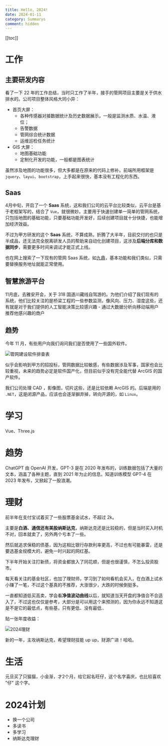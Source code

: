 ```yaml
---
title: Hello, 2024!
date: 2024-01-11
category: Summarys
comment: hidden
---
```


[[toc]]

# 工作

## 主要研发内容

看了一下 22 年的工作总结，当时只工作了半年，接手的管网项目主要是关于供水排水的。公司项目整体风格大同小异：

- 首页大屏：
  - 各种传感器对接数据统计及历史数据展示，一般是监测水质、水温、液位；
  - 告警数据
  - 管网综合统计数据
  - 运维巡检任务统计
- GIS 大屏：
  - 地图基础功能
  - 定制化开发的功能，一般都是图表统计

虽然涉及地图的功能很多，但大多都是在原来的代码上修补。前端所用框架是 `jquery`、`layui`、`bootstrap`，上手起来很快，基本没有工程化的东西。

## Saas

4月中旬，开启了一个 **Saas** 系统，这和我们公司的云平台比较类似，云平台是基于老框架写的，结合了 `Vue`，就很微妙。主要用于快速创建单一简单的管网系统，只包括地图的基础功能，只要基础功能开发好，后续创建项目就十分快捷，也能增加经济效益。

不过为甲方研发的这个 **Saas** 系统，不算成熟，折腾了大半年，目前交付的也只是半成品，还无法完全脱离研发人员的帮助来自动化创建项目，这涉及**后端分库和数据同步**，需要更多时间来调试才能正式上线。

也在网上搜索了一下现有的管网 Saas 系统，如[九鼎](https://saas.onlinedown.net/detail/367.html#product-pricing)，基本功能和我们类似，只需要替换服务地址就能正常使用。

## 智慧旅游平台

11月底，去雅安开会，关于 318 国道川藏线自驾游的。为他们介绍了我们现有的系统，他们比较关注的是桥梁工程的一些参数监测，像风向、压力、湿度这些，还有就是对于我们提供的人工智能决策比较感兴趣 - 通过大数据分析向移动端用户推荐他感兴趣的商户

<!-- 工作这么久，遇到核心问题还是得领导解决，内核代码我是接触不到的，这也有点让我丧失对工作的热情。 -->

## 趋势

今年 11 月，有些用户向我们询问我们是否使用了一些国外软件。

<Image zoom="0.5" src="/images/2024/管网建设软件排查表.png">管网建设软件排查表</Image>

似乎会影响到甲方的招投标，管网数据比较敏感，有些数据涉及军事，国家也会比较重视，未来的趋势必定是软件国产化，但目前似乎没有完全能代替 ArcGIS 的国产软件。

我们公司处理 CAD ，影像图，切片这些，还是比较依赖 ArcGIS 的。后端是用的 `.NET`，这是闭源产品，应该也会逐渐摒弃掉，转向开源的，如 `Linux`。

# 学习

Vue、Three.js

# 趋势

ChatGPT 由 OpenAI 开发，GPT-3 是在 2020 年发布的，训练数据包括了大量的文本，涵盖了各种主题，直到 2021 年为止的信息。知道训练模型 GPT-4 在 2023 年发布，又掀起了一股浪潮。


# 理财

前半年在支付宝试着买了一些股票基金试水，不超过 2k。

主要是**白酒、通信还有美股纳斯达克**，纳斯达克还是比较稳的，但是当时买入时机不对，回本就卖了，另外两个亏本了一些。

然后就追求保稳的债基，因为这相比银行存款利率更高，不过也有可能暴雷，还是要选基金规模大的，避免一时兴起的网红基。

下半年开始关注打新债，将资金都放入了同花顺，但是也很谨慎，不怎么投资股市。

每天看关注的基金社区，也加了理财师，学习到了如何看机会买入，在白酒上试水小赚了一笔，不过这个基真的不推荐，大涨很少，大跌的时候倒挺多。

一直都知道低买高卖，学会看**净值波动曲线**以后，就知道当天开盘的净值合不合适入了，不过这也仅仅是参考，大部分是可以用这个来预测的，因为你永远不知道这是不是它的最低点，有些基，只有更低、没有最低..

贴一张年度收益：

<Image zoom="0.5" src="/images/2024/同花顺.jpg">2024理财</Image>

新的一年，主攻纳斯达克，希望理财技能 up up，财源广进！哈哈。

# 生活

元旦买了只猫猫，小金渐，才2个月，给它起名旺仔，这个名字喜庆，也比较喜欢 "仔" 这个字。


# 2024计划

- 换一个公司
- 多读书
- 多学习
- 纳斯达克理财

